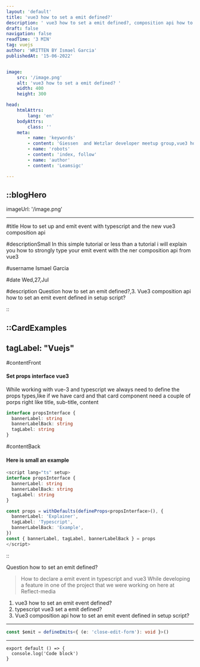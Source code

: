 ```yaml
---
layout: 'default'
title: 'vue3 how to set a emit defined?'
description: ' vue3 how to set a emit defined?, composition api how to set a emit defined?, typescript vue3  set a emit defined?'
draft: false
navigation: false
readTime: '3 MIN'
tag: vuejs
author: 'WRITTEN BY Ismael Garcia'
publishedAt: '15-06-2022'


image:  
    src: '/image.png'  
    alt: 'vue3 how to set a emit defined? '  
    width: 400  
    height: 300

head:
    htmlAttrs:
        lang: 'en'
    bodyAttrs:
        class: ''
    meta:
        - name: 'keywords' 
        - content: 'Giessen  and Wetzlar developer meetup group,vue3 how to set a emit defined?'
        - name: 'robots'
        - content: 'index, follow'    
        - name: 'author'      
        - content: 'Leamsigc'

---
```


::blogHero
---
imageUrl: '/image.png'

---

#title
How to set up and emit event with typescript and the new vue3 composition api

#descriptionSmall
In this simple tutorial or less than a tutorial i will explain you how to strongly type your emit event with the ner composition api from vue3

#username
Ismael Garcia

#date
Wed,27,Jul


#description
Question how to set an emit defined?,3. Vue3 composition api how to set an  emit event  defined in setup script?

::

<div class='grid grid-cols-1 mt-4'>

::CardExamples
---
tagLabel: "Vuejs"
---


#contentFront
#### Set props interface vue3
While working with vue-3 and typescript we always need to define the props types,like if we have  card and that card component need a couple of porps right like title, sub-title, content
```ts
interface propsInterface {
  bannerLabel: string
  bannerLabelBack: string
  tagLabel: string
}
```

#contentBack
#### Here is small an  example

```ts
<script lang="ts" setup>
interface propsInterface {
  bannerLabel: string
  bannerLabelBack: string
  tagLabel: string
}

const props = withDefaults(defineProps<propsInterface>(), {
  bannerLabel: 'Explainer',
  tagLabel: 'Typescript',
  bannerLabelBack: 'Example',
})
const { bannerLabel, tagLabel, bannerLabelBack } = props
</script>

```
::
</div>




<p text-lg font-bold mb-4> Question how to set an emit defined?</p>


> How to declare a emit event in typescript and vue3
> While developing a feature in one of the project that we were working on here at Reflect-media


1. vue3 how to set an emit event  defined?
2. typescript vue3  set a emit defined?
3. Vue3 composition api how to set an  emit event  defined in setup script?

---



```ts
const $emit = defineEmits<{ (e: 'close-edit-form'): void }>()

```


---

```tsx
export default () => {
  console.log('Code block')
}
```
